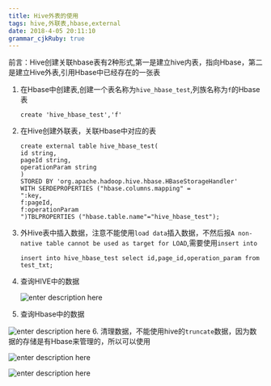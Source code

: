 ```yaml
---
title: Hive外表的使用 
tags: hive,外联表,hbase,external
date: 2018-4-05 20:11:10
grammar_cjkRuby: true
---
```

前言：Hive创建关联hbase表有2种形式,第一是建立hive内表，指向Hbase，第二是建立Hive外表,引用Hbase中已经存在的一张表

 1. 在Hbase中创建表,创建一个表名称为`hive_hbase_test`,列族名称为`f`的Hbase表
	``` shell
	create 'hive_hbase_test','f'
	```
 2. 在Hive创建外联表，关联Hbase中对应的表
	``` shell
	create external table hive_hbase_test(
	id string,
	pageId string,
	operationParam string
	)
	STORED BY 'org.apache.hadoop.hive.hbase.HBaseStorageHandler' 
	WITH SERDEPROPERTIES ("hbase.columns.mapping" = 
	":key,
	f:pageId,
	f:operationParam
	")TBLPROPERTIES ("hbase.table.name"="hive_hbase_test"); 
	```
 3. 外Hive表中插入数据，注意不能使用`load data`插入数据，不然后报`A non-native table cannot be used as target for LOAD`,需要使用`insert into`
	 
	``` shell
	insert into hive_hbase_test select id,page_id,operation_param from test_txt;
	```
 4. 查询HIVE中的数据
	  
	 ![enter description here][1]
	  
 5. 查询Hbase中的数据
  
   ![enter description here][2]
 6. 清理数据，不能使用hive的`truncate`数据，因为数据的存储是有Hbase来管理的，所以可以使用
  
  ![enter description here][3]

  ![enter description here][4]


  [1]: http://ov138d8j2.bkt.clouddn.com/2018/4/16/hive.png "hive数据"
  [2]: http://ov138d8j2.bkt.clouddn.com/2018/4/16/hbase.png "hbase数据"
  [3]: http://ov138d8j2.bkt.clouddn.com/2018/4/16/2018-04-16-1919.png "无法使用HIVE清理数据"
  [4]: http://ov138d8j2.bkt.clouddn.com/2018/4/16/2018-04-16_191953.png "HBase清理数据"